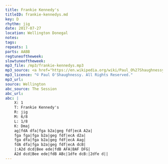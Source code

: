 ```yaml
---
title: Frankie Kennedy's
titleID: frankie-kennedys.md
key: D
rhythm: jig
date: 2017-07-27
location: Wellington Donegal
notes:
tags:
repeats: 1 
parts: AABB 
regtuneoftheweek:
slowtuneoftheweek:
mp3_file: /mp3/frankie-kennedys.mp3
mp3_source: <a href="https://en.wikipedia.org/wiki/Paul_O%27Shaughnessy_(musician)">Paul O'Shaughnessy @ Ceol na Coille 2017</a>
mp3_licence: "© Paul O'Shaughnessy. All Rights Reserved."
mp3_url:
source: Wellington
abc_source: The Session
abc_url:
abc: |
    X: 1
    T: Frankie Kennedy's
    R: jig
    M: 6/8
    L: 1/8
    K: Dmaj
    ag|fdA dfa|fga b2a|geg fdf|ecA A2a|
    fga fga|fga b2a|geg fdf|ecA d2a|
    fga dfa|fga b2a|geg fdf|ecA Aag|
    fdA dfa|fga b2a|geg fdf|ecA dcB|
    |:A2d dcd|Bee ede|fdB AFA|BAF DFG|
    A2d dcd|Bee ede|fdB ABc|1dfe dcB:|2dfe d||
---
```

